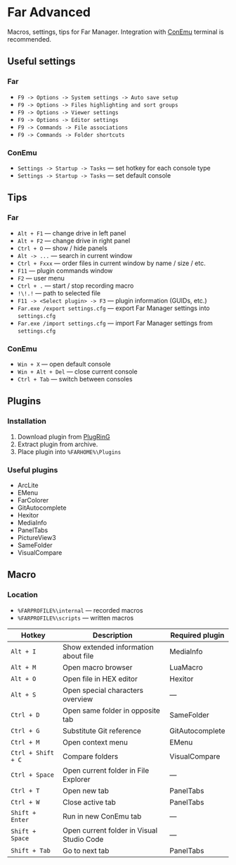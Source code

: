# Far Advanced

Macros, settings, tips for Far Manager. Integration with [ConEmu](https://conemu.github.io/) terminal is recommended.

## Useful settings

### Far

- `F9 -> Options -> System settings -> Auto save setup`
- `F9 -> Options -> Files highlighting and sort groups`
- `F9 -> Options -> Viewer settings`
- `F9 -> Options -> Editor settings`
- `F9 -> Commands -> File associations`
- `F9 -> Commands -> Folder shortcuts`

### ConEmu

- `Settings -> Startup -> Tasks` — set hotkey for each console type
- `Settings -> Startup -> Tasks` — set default console

## Tips

### Far

- `Alt + F1` — change drive in left panel
- `Alt + F2` — change drive in right panel
- `Ctrl + O` — show / hide panels
- `Alt -> ...` — search in current window
- `Ctrl + Fxxx` — order files in current window by name / size / etc.
- `F11` — plugin commands window
- `F2` — user menu
- `Ctrl + .` — start / stop recording macro
- `!\!.!` — path to selected file
- `F11 -> <Select plugin> -> F3` — plugin information (GUIDs, etc.)
- `Far.exe /export settings.cfg` — export Far Manager settings into `settings.cfg`
- `Far.exe /import settings.cfg` — import Far Manager settings from `settings.cfg`

### ConEmu

- `Win + X` — open default console
- `Win + Alt + Del` — close current console
- `Ctrl + Tab` — switch between consoles

## Plugins

### Installation

1. Download plugin from [PlugRinG](https://plugring.farmanager.com/)
2. Extract plugin from archive.
3. Place plugin into `%FARHOME%\Plugins`

### Useful plugins

- ArcLite
- EMenu
- FarColorer
- GitAutocomplete
- Hexitor
- MediaInfo
- PanelTabs
- PictureView3
- SameFolder
- VisualCompare

## Macro

### Location

- `%FARPROFILE%\internal` — recorded macros
- `%FARPROFILE%\scripts` — written macros

Hotkey | Description | Required plugin
-------|-------------|----------------
`Alt + I` | Show extended information about file | MediaInfo 
`Alt + M` | Open macro browser | LuaMacro
`Alt + O` | Open file in HEX editor | Hexitor
`Alt + S` | Open special characters overview | —
`Ctrl + D` | Open same folder in opposite tab | SameFolder
`Ctrl + G` | Substitute Git reference | GitAutocomplete
`Ctrl + M` | Open context menu | EMenu
`Ctrl + Shift + C` | Compare folders | VisualCompare
`Ctrl + Space` | Open current folder in File Explorer | —
`Ctrl + T` | Open new tab | PanelTabs
`Ctrl + W` | Close active tab | PanelTabs
`Shift + Enter` | Run in new ConEmu tab | —
`Shift + Space` | Open current folder in Visual Studio Code | —
`Shift + Tab` | Go to next tab | PanelTabs
